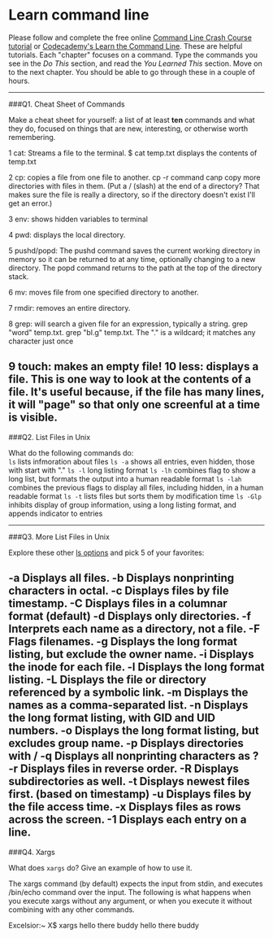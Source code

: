 # Learn command line

Please follow and complete the free online [Command Line Crash Course
tutorial](https://web.archive.org/web/20160708171659/http://cli.learncodethehardway.org/book/) or [Codecademy's Learn the Command Line](https://www.codecademy.com/learn/learn-the-command-line). These are helpful tutorials. Each "chapter" focuses on a command. Type the commands you see in the _Do This_ section, and read the _You Learned This_ section. Move on to the next chapter. You should be able to go through these in a couple of hours.

---

###Q1.  Cheat Sheet of Commands  

Make a cheat sheet for yourself: a list of at least **ten** commands and what they do, focused on things that are new, interesting, or otherwise worth remembering.

> >

1 cat: Streams a file to the terminal. $ cat temp.txt displays the contents of temp.txt

2 cp: copies a file from one file to another. cp -r command canp copy more directories with files in them.
(Put a / (slash) at the end of a directory? That makes sure the file is really a directory, so if the directory doesn't exist I'll get an error.)

3 env: shows hidden variables to terminal

4 pwd: displays the local directory.

5 pushd/popd: The pushd command saves the current working directory in memory so it can be returned to at any time, optionally changing to a new directory. The popd command returns to the path at the top of the directory stack.

6 mv: moves file from one specified directory to another.

7 rmdir: removes an entire directory.

8 grep: will search a given file for an expression, typically a string. grep "word" temp.txt.
grep "bl.g" temp.txt. The "." is a wildcard; it matches any character just once

9 touch: makes an empty file!
10 less: displays a file. This is one way to look at the contents of a file. It's useful because, if the file has many lines, it will "page" so that only one screenful at a time is visible.
---

###Q2.  List Files in Unix   

What do the following commands do:  
`ls`  lists infmoration about files
`ls -a`  shows all entries, even hidden, those with start with "."
`ls -l`  long listing format
`ls -lh`  combines flag to show a long list, but formats the output into a human readable format
`ls -lah`  combines the previous flags to display all files, including hidden, in a human readable format
`ls -t`  lists files but sorts them by modification time
`ls -Glp`  inhibits display of group information, using a long listing format, and appends indicator to entries


---

###Q3.  More List Files in Unix  

Explore these other [ls options](http://www.techonthenet.com/unix/basic/ls.php) and pick 5 of your favorites:

-a	Displays all files.
-b	Displays nonprinting characters in octal.
-c	Displays files by file timestamp.
-C	Displays files in a columnar format (default)
-d	Displays only directories.
-f	Interprets each name as a directory, not a file.
-F	Flags filenames.
-g	Displays the long format listing, but exclude the owner name.
-i	Displays the inode for each file.
-l	Displays the long format listing.
-L	Displays the file or directory referenced by a symbolic link.
-m	Displays the names as a comma-separated list.
-n	Displays the long format listing, with GID and UID numbers.
-o	Displays the long format listing, but excludes group name.
-p	Displays directories with /
-q	Displays all nonprinting characters as ?
-r	Displays files in reverse order.
-R	Displays subdirectories as well.
-t	Displays newest files first. (based on timestamp)
-u	Displays files by the file access time.
-x	Displays files as rows across the screen.
-1	Displays each entry on a line.
---

###Q4.  Xargs   

What does `xargs` do? Give an example of how to use it.

The xargs command (by default) expects the input from stdin, and executes /bin/echo command over the input. The following is what happens when you execute xargs without any argument, or when you execute it without combining with any other commands.

Excelsior:~ X$ xargs 
hello there buddy
hello there buddy

